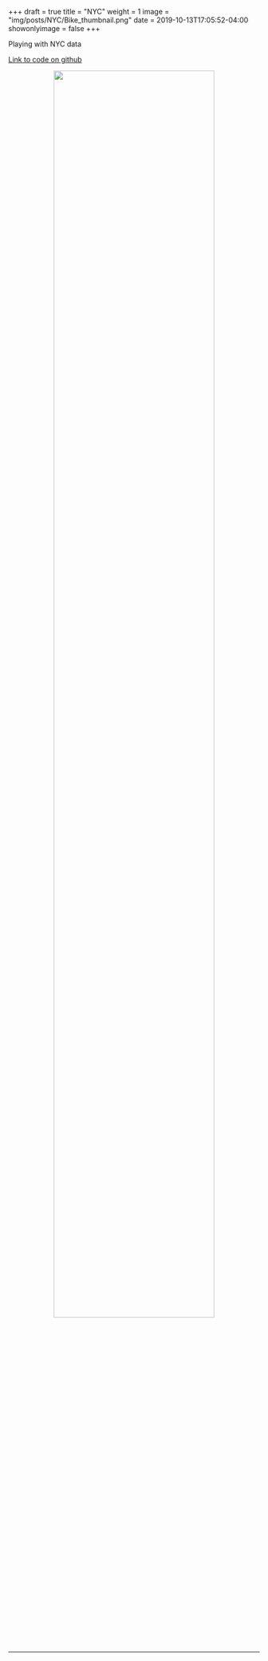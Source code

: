 +++
draft = true
title = "NYC"
weight = 1
image = "img/posts/NYC/Bike_thumbnail.png"
date = 2019-10-13T17:05:52-04:00
showonlyimage = false
+++

Playing with NYC data
<!--more-->

<a href="https://github.com/joemarlo/nyc-data">Link to code on github</a>


<p align="center">
<img src="/img/posts/NYC/Commuting.png" width=80%>
</p>

<br>

---
